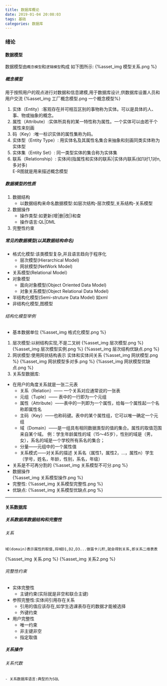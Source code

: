 ```yaml
---
title: 数据库概论
date: 2019-01-04 20:08:03
tags: 基础
categories: 数据库
---
```

### 绪论
#### 数据模型
数据模型由`概念模型`和`逻辑模型`构成
如下图所示:
 {%asset_img 模型关系.png %}
##### 概念模型
用于按照用户的观点进行对数据和信息建模,用于数据库设计,供数据库设置人员和用户交流
 {%asset_img 工厂概念模型.png 一个概念模型%}
1. 实体（Entity）:客观存在并可相互区别的事物称为实体。可以是具体的人、事、物或抽象的概念。
2. 属性（Attribute）:实体所具有的某一特性称为属性。一个实体可以由若干个属性来刻画
3. 码（Key）:唯一标识实体的属性集称为码。
4. 实体型（Entity Type）: 用实体名及其属性名集合来抽象和刻画同类实体称为实体型
5. 实体集（Entity Set）: 同一类型实体的集合称为实体集
6. 联系（Relationship）: 实体间(指属性和实体的联系)|实体内联系(如1对1,1对n,多对多)  
E-R图就是用来描述概念模型

##### 数据模型的性质
 1. 数据结构
    - 以数据结构来命名数据模型:如层次结构-层次模型,关系结构-关系模型
 2. 数据操作
    - 操作类型:如更新(增|删|改|)和查
	- 操作语言:QL|DML
 3. 完整性约束
##### 常见的数据模型(以其数据结构命名)
 - 格式化模型:该类模型复杂,并且语言趋向于程序化
   - 层次模型(Hierarchical Model)
   - 网状模型(NetWork Model)
 - 关系模型(Relational Model）
 - 对象模型
   - 面向对象模型(Object Oriented Data Model)
   - 对象关系模型(Object Relational Data Model)  
 - 半结构化模型(Semi-struture Data Model) 如xml  
 - 非结构化模型,图模型
###### 结构化模型举例
 - 基本数据单位
 {%asset_img 格式化模型.png %}
 1. 层次模型:以树结构实现,不是二叉树
 {%asset_img 层次模型.png %} 
 {%asset_img 层次模型实例.png %} 
 {%asset_img 层次结构优缺点.png %} 
 2. 网状模型:使用网状结构表示 实体和实体间关系
 {%asset_img 网状模型.png %} 
  {%asset_img 网状模型多对多.png %}
  {%asset_img 网状模型优缺点.png %}
 3. 关系型数据库:
  - 在用户的角度关系就是一张二元表
	- 关系（Relation）—— 一个关系对应通常说的一张表
	- 元组（Tuple）—— 表中的一行即为一个元组
	- 属性（Attribute）——表中的一列即为一个属性，给每一个属性起一个名称即属性名
	- 主码（Key）——也称码键。表中的某个属性组，它可以唯一确定一个元组
	- 域（Domain）——是一组具有相同数据类型的值的集合。属性的取值范围来自某个域。
		例：学生年龄属性的域（15～45岁），性别的域是（男，女），系名的域是一个学校所有系名的集合；
	- 分量——元组中的一个属性值
	- 关系模式——对关系的描述
		关系名（属性1，属性2，...，属性n）学生（学号，姓名，年龄，性别，系名，年级）
  - 关系是不可再分割的
        {%asset_img 关系模型不可分.png %}
  - 数据操作	
	    {%asset_img 关系模型操作.png %} 
  - 完整性:
          {%asset_img 关系模型完整性.png %}  
  - 优缺点:
        {%asset_img 关系模型优缺点.png %} 
-------------------
#### 关系数据库

##### 关系数据库数据结构和完整性  		

###### 关系 
	域(domain)表示属性的取值,将域D1,D2,D3...做笛卡儿积,就会得到关系,即关系二维表表
   {%asset_img 关系.png %} 
   {%asset_img 关系2.png %} 
###### 完整性约束
   - 实体完整性  
	 - 主键约束(实际就是非空和联合主键)
   - 参照完整性:实体间引用存在关系	 
     - 引用的值应该存在,如学生选课表存在的数据才能被选择
	 - 外键约束
   - 用户完整性	 
     - 唯一约束
	 - 非主键非空
	 - 指定取值
##### 关系操作	 

###### 关系代数
    - 关系数据库语言:典型的为SQL




























   